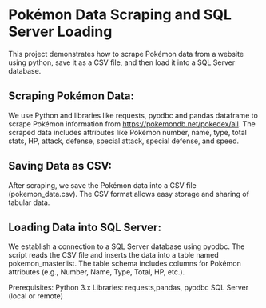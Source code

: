 # Pokémon Data Scraping and SQL Server Loading
This project demonstrates how to scrape Pokémon data from a website using python, save it as a CSV file, and then load it into a SQL Server database. 

## Scraping Pokémon Data:
We use Python and libraries like requests, pyodbc and pandas dataframe to scrape Pokémon information from https://pokemondb.net/pokedex/all.
The scraped data includes attributes like Pokémon number, name, type, total stats, HP, attack, defense, special attack, special defense, and speed.

## Saving Data as CSV:
After scraping, we save the Pokémon data into a CSV file (pokemon_data.csv). The CSV format allows easy storage and sharing of tabular data.

## Loading Data into SQL Server:
We establish a connection to a SQL Server database using pyodbc.
The script reads the CSV file and inserts the data into a table named pokemon_masterlist. The table schema includes columns for Pokémon attributes (e.g., Number, Name, Type, Total, HP, etc.).

Prerequisites:
Python 3.x
Libraries: requests,pandas, pyodbc
SQL Server (local or remote)

